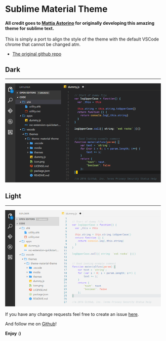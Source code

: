 # Sublime Material Theme
#### All credit goes to [Mattia Astorino](https://github.com/equinusocio/material-theme) for originally developing this amazing theme for sublime text. 

This is simply a port to align the style of the theme with the default VSCode chrome that cannot be changed atm. 

* [The original github repo](https://github.com/equinusocio/material-theme)

## Dark
---
![Dark Theme](./media/dark.png)

## Light 
---
![Light Theme](./media/light.png)

If you have any change requests feel free to create an issue [here](https://github.com/JarvisPrestidge/VSCode-Material-Theme/issues).

And follow me on [Github](https://github.com/JarvisPrestidge)!


**Enjoy :)**